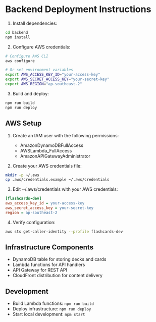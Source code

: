 # Backend Deployment Instructions

1. Install dependencies:
```bash
cd backend
npm install
```

2. Configure AWS credentials:
```bash
# Configure AWS CLI
aws configure

# Or set environment variables
export AWS_ACCESS_KEY_ID="your-access-key"
export AWS_SECRET_ACCESS_KEY="your-secret-key"
export AWS_REGION="ap-southeast-2"
```

3. Build and deploy:
```bash
npm run build
npm run deploy
```

## AWS Setup

1. Create an IAM user with the following permissions:
   - AmazonDynamoDBFullAccess
   - AWSLambda_FullAccess
   - AmazonAPIGatewayAdministrator

2. Create your AWS credentials file:
```bash
mkdir -p ~/.aws
cp .aws/credentials.example ~/.aws/credentials
```

3. Edit ~/.aws/credentials with your AWS credentials:
```ini
[flashcards-dev]
aws_access_key_id = your-access-key
aws_secret_access_key = your-secret-key
region = ap-southeast-2
```

4. Verify configuration:
```bash
aws sts get-caller-identity --profile flashcards-dev
```

## Infrastructure Components

- DynamoDB table for storing decks and cards
- Lambda functions for API handlers
- API Gateway for REST API
- CloudFront distribution for content delivery

## Development

- Build Lambda functions: `npm run build`
- Deploy infrastructure: `npm run deploy`
- Start local development: `npm start`

